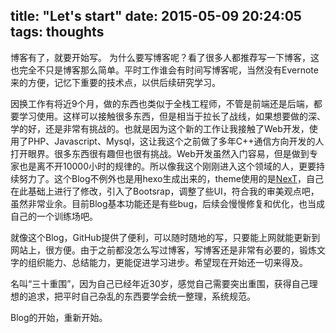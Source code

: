 title: "Let's start"
date: 2015-05-09 20:24:05
tags: thoughts
---

博客有了，就要开始写。
为什么要写博客呢？看了很多人都推荐写一下博客，这也完全不只是博客那么简单。平时工作谁会有时间写博客呢，当然没有Evernote来的方便，记忆下重要的技术点，以供后续研究学习。

因换工作有将近9个月，做的东西也类似于全栈工程师，不管是前端还是后端，都要学习使用。这样可以接触很多东西，但是相当于拉长了战线，如果想要做的深、学的好，还是非常有挑战的。也就是因为这个新的工作让我接触了Web开发，使用了PHP、Javascript、Mysql，这让我这个之前做了多年C++通信方向开发的人打开眼界。很多东西很有趣但也很有挑战。Web开发虽然入门容易，但是做到专家也是离不开10000小时的规律的。所以像我这个刚刚进入这个领域的人，更要持续努力了。这个Blog不例外也是用hexo生成出来的，theme使用的是[NexT](https://github.com/iissnan/hexo-theme-next)，自己在此基础上进行了修改，引入了Bootsrap，调整了些UI，符合我的审美观点吧，虽然非常业余。目前Blog基本功能还是有些bug，后续会慢慢修复和优化，也当成自己的一个训练场吧。

就像这个Blog，GitHub提供了便利，可以随时随地的写，只要能上网就能更新到网站上，很方便。由于之前都没怎么写过博客，写博客还是非常有必要的，锻炼文字的组织能力、总结能力，更能促进学习进步。希望现在开始还一切来得及。

名叫“三十重围”，因为自己已经年近30岁，感觉自己需要突出重围，获得自己理想的追求，把平时自己杂乱的东西要学会统一整理，系统规范。

Blog的开始，重新开始。